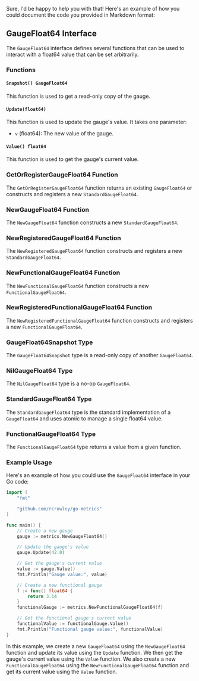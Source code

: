 Sure, I'd be happy to help you with that! Here's an example of how you could document the code you provided in Markdown format:

## GaugeFloat64 Interface

The `GaugeFloat64` interface defines several functions that can be used to interact with a float64 value that can be set arbitrarily.

### Functions

#### `Snapshot() GaugeFloat64`

This function is used to get a read-only copy of the gauge.

#### `Update(float64)`

This function is used to update the gauge's value. It takes one parameter:

- `v` (float64): The new value of the gauge.

#### `Value() float64`

This function is used to get the gauge's current value.

### GetOrRegisterGaugeFloat64 Function

The `GetOrRegisterGaugeFloat64` function returns an existing `GaugeFloat64` or constructs and registers a new `StandardGaugeFloat64`.

### NewGaugeFloat64 Function

The `NewGaugeFloat64` function constructs a new `StandardGaugeFloat64`.

### NewRegisteredGaugeFloat64 Function

The `NewRegisteredGaugeFloat64` function constructs and registers a new `StandardGaugeFloat64`.

### NewFunctionalGaugeFloat64 Function

The `NewFunctionalGaugeFloat64` function constructs a new `FunctionalGaugeFloat64`.

### NewRegisteredFunctionalGaugeFloat64 Function

The `NewRegisteredFunctionalGaugeFloat64` function constructs and registers a new `FunctionalGaugeFloat64`.

### GaugeFloat64Snapshot Type

The `GaugeFloat64Snapshot` type is a read-only copy of another `GaugeFloat64`.

### NilGaugeFloat64 Type

The `NilGaugeFloat64` type is a no-op `GaugeFloat64`.

### StandardGaugeFloat64 Type

The `StandardGaugeFloat64` type is the standard implementation of a `GaugeFloat64` and uses atomic to manage a single float64 value.

### FunctionalGaugeFloat64 Type

The `FunctionalGaugeFloat64` type returns a value from a given function.

### Example Usage

Here's an example of how you could use the `GaugeFloat64` interface in your Go code:

```go
import (
    "fmt"

    "github.com/rcrowley/go-metrics"
)

func main() {
    // Create a new gauge
    gauge := metrics.NewGaugeFloat64()

    // Update the gauge's value
    gauge.Update(42.0)

    // Get the gauge's current value
    value := gauge.Value()
    fmt.Println("Gauge value:", value)

    // Create a new functional gauge
    f := func() float64 {
        return 3.14
    }
    functionalGauge := metrics.NewFunctionalGaugeFloat64(f)

    // Get the functional gauge's current value
    functionalValue := functionalGauge.Value()
    fmt.Println("Functional gauge value:", functionalValue)
}
```

In this example, we create a new `GaugeFloat64` using the `NewGaugeFloat64` function and update its value using the `Update` function. We then get the gauge's current value using the `Value` function. We also create a new `FunctionalGaugeFloat64` using the `NewFunctionalGaugeFloat64` function and get its current value using the `Value` function.